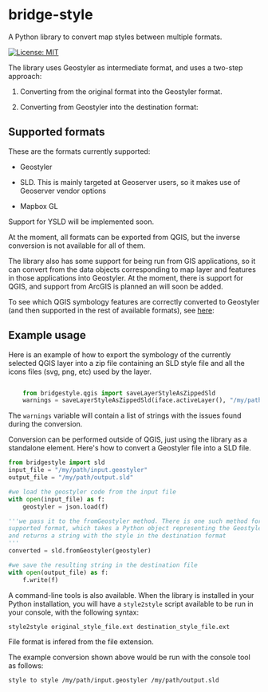 # bridge-style

A Python library to convert map styles between multiple formats.

[![License: MIT](https://img.shields.io/badge/License-MIT-yellow.svg)](LICENSE.md)

The library uses Geostyler as intermediate format, and uses a two-step approach:

1) Converting from the original format into the Geostyler format. 

2) Converting from Geostyler into the destination format:


## Supported formats

These are the formats currently supported:

- Geostyler

- SLD. This is mainly targeted at Geoserver users, so it makes use of Geoserver vendor options

- Mapbox GL

Support for YSLD will be implemented soon.

At the moment, all formats can be exported from QGIS, but the inverse conversion is not available for all of them. 

The library also has some support for being run from GIS applications, so it can convert from the data objects corresponding to map layer and features in those applications into Geostyler. At the moment, there is support for QGIS, and support from ArcGIS is planned an will soon be added.

To see which QGIS symbology features are correctly converted to Geostyler (and then supported in the rest of available formats), see [here](docs/qgis.md): 

## Example usage

Here is an example of how to export the symbology of the currently selected QGIS layer into a zip file containing an SLD style file and all the icons files (svg, png, etc) used by the layer.

```python

	from bridgestyle.qgis import saveLayerStyleAsZippedSld
	warnings = saveLayerStyleAsZippedSld(iface.activeLayer(), "/my/path/mystyle.zip")

```

The `warnings` variable will contain a list of strings with the issues found during the conversion.


Conversion can be performed outside of QGIS, just using the library as a standalone element. Here's how to convert a Geostyler file into a SLD file.

```python
from bridgestyle import sld
input_file = "/my/path/input.geostyler"
output_file = "/my/path/output.sld"

#we load the geostyler code from the input file
with open(input_file) as f:
	geostyler = json.load(f)

'''we pass it to the fromGeostyler method. There is one such method for each 
supported format, which takes a Python object representing the Geostyler json object
and returns a string with the style in the destination format	
'''
converted = sld.fromGeostyler(geostyler)

#we save the resulting string in the destination file
with open(output_file) as f:
	f.write(f)
```

A command-line tools is also available. When the library is installed in your Python installation, you will have a `style2style` script available to be run in your console, with the following syntax:

```
style2style original_style_file.ext destination_style_file.ext
```

File format is infered from the file extension.

The example conversion shown above would be run with the console tool as follows:

```
style to style /my/path/input.geostyler /my/path/output.sld
```





